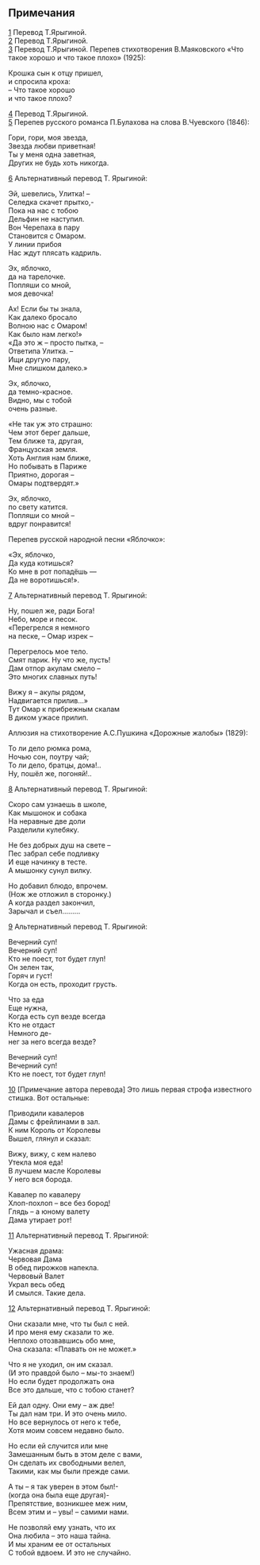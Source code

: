 ## Примечания

[1](https://wysotsky.com/0011/1049-24.htm#rn_01) Перевод Т.Ярыгиной.  
[2](https://wysotsky.com/0011/1049-24.htm#rn_02) Перевод Т.Ярыгиной.  
[3](https://wysotsky.com/0011/1049-24.htm#rn_03) Перевод Т.Ярыгиной. Перепев стихотворения В.Маяковского «Что такое хорошо и что такое плохо» (1925):

Крошка сын к отцу пришел,  
и спросила кроха:  
– Что такое хорошо  
и что такое плохо?

[4](https://wysotsky.com/0011/1049-24.htm#rn_04) Перевод Т.Ярыгиной.  
[5](https://wysotsky.com/0011/1049-24.htm#rn_05) Перепев русского романса П.Булахова на слова В.Чуевского (1846):

Гори, гори, моя звезда,  
Звезда любви приветная!  
Ты у меня одна заветная,  
Других не будь хоть никогда.

[6](https://wysotsky.com/0011/1049-24.htm#rn_06) Альтернативный перевод Т. Ярыгиной:

Эй, шевелись, Улитка! –  
Селедка скачет прытко,-  
Пока на нас с тобою  
Дельфин не наступил.  
Вон Черепаха в пару  
Становится с Омаром.  
У линии прибоя  
Нас ждут плясать кадриль.

Эх, яблочко,  
да на тарелочке.  
Попляши со мной,  
моя девочка!

Ах! Если бы ты знала,  
Как далеко бросало  
Волною нас с Омаром!  
Как было нам легко!»  
«Да это ж – просто пытка, –  
Ответипа Улитка. –  
Ищи другую пару,  
Мне слишком далеко.»

Эх, яблочко,  
да темно-красное.  
Видно, мы с тобой  
очень разные.

«Не так уж это страшно:  
Чем этот берег дальше,  
Тем ближе та, другая,  
Французская земля.  
Хоть Англия нам ближе,  
Но побывать в Париже  
Приятно, дорогая –  
Омары подтвердят.»

Эх, яблочко,  
по свету катится.  
Попляши со мной –  
вдруг понравится!

Перепев русской народной песни «Яблочко»:

«Эх, яблочко,  
Да куда котишься?  
Ко мне в рот попадёшь —  
Да не воротишься!».

[7](https://wysotsky.com/0011/1049-24.htm#rn_07) Альтернативный перевод Т. Ярыгиной:

Ну, пошел же, ради Бога!  
Небо, море и песок.  
«Перегрелся я немного  
на песке, – Омар изрек –

Перегрелось мое тело.  
Смят парик. Ну что же, пусть!  
Дам отпор акулам смело –  
Это многих славных путь!

Вижу я – акулы рядом,  
Надвигается прилив...»  
Тут Омар к прибрежным скалам  
В диком ужасе прилип.

Аллюзия на стихотворение А.С.Пушкина «Дорожные жалобы» (1829):

То ли дело рюмка рома,  
Ночью сон, поутру чай;  
То ли дело, братцы, дома!..  
Ну, пошёл же, погоняй!..

[8](https://wysotsky.com/0011/1049-24.htm#rn_08) Альтернативный перевод Т. Ярыгиной:

Скоро сам узнаешь в школе,  
Как мышонок и собака  
На неравные две доли  
Разделили кулебяку.

Не без добрых душ на свете –  
Пес забрал себе подливку  
И еще начинку в тесте.  
А мышонку сунул вилку.

Но добавил блюдо, впрочем.  
(Нож же отложил в сторонку.)  
А когда раздел закончил,  
Зарычал и съел.........

[9](https://wysotsky.com/0011/1049-24.htm#rn_09) Альтернативный перевод Т. Ярыгиной:

Вечерний суп!  
Вечерний суп!  
Кто не поест, тот будет глуп!  
Он зелен так,  
Горяч и густ!  
Когда он есть, проходит грусть.

Что за еда  
Еще нужна,  
Когда есть суп везде всегда  
Кто не отдаст  
Немного де-  
нег за него всегда везде?

Вечерний суп!  
Вечерний суп!  
Кто не поест, тот будет глуп!

[10](https://wysotsky.com/0011/1049-24.htm#rn_10) [Примечание автора перевода] Это лишь первая строфа известного стишка. Вот остальные:

Приводили кавалеров  
Дамы с фрейлинами в зал.  
К ним Король от Королевы  
Вышел, глянул и сказал:

Вижу, вижу, с кем налево  
Утекла моя еда!  
В лучшем масле Королевы  
У него вся борода.

Кавалер по кавалеру  
Хлоп-похлоп – все без бород!  
Глядь – а юному валету  
Дама утирает рот!

[11](https://wysotsky.com/0011/1049-24.htm#rn_11) Альтернативный перевод Т. Ярыгиной:

Ужасная драма:  
Червовая Дама  
В обед пирожков напекла.  
Червовый Валет  
Украл весь обед  
И смылся. Такие дела.

[12](https://wysotsky.com/0011/1049-24.htm#rn_12) Альтернативный перевод Т. Ярыгиной:

Они сказали мне, что ты был с ней.  
И про меня ему сказали то же.  
Неплохо отозвавшись обо мне,  
Она сказала: «Плавать он не может.»

Что я не уходил, он им сказал.  
(И это правдой было – мы-то знаем!)  
Но если будет продолжать она  
Все это дальше, что с тобою станет?

Ей дал одну. Они ему – аж две!  
Ты дал нам три. И это очень мило.  
Но все вернулось от него к тебе,  
Хотя моим совсем недавно было.

Но если ей случится или мне  
Замешанным быть в этом деле с вами,  
Он сделать их свободными велел,  
Такими, как мы были прежде сами.

А ты – я так уверен в этом был!-  
(когда она была еще другая)-  
Препятствие, возникшее меж ним,  
Всем этим и – увы! – самими нами.

Не позволяй ему узнать, что их  
Она любила – это наша тайна.  
И мы храним ее от остальных  
С тобой вдвоем. И это не случайно.